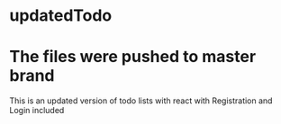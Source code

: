 # updatedTodo
# The files were pushed to master brand

This is an updated version of todo lists with react with Registration and Login included
